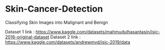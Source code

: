 # Skin-Cancer-Detection
Classifying Skin Images into Malignant and Benign

Dataset 1 link : https://www.kaggle.com/datasets/mahmudulhasantasin/isic-2016-original-dataset
Dataset 2 link : https://www.kaggle.com/datasets/andrewmvd/isic-2019/data

